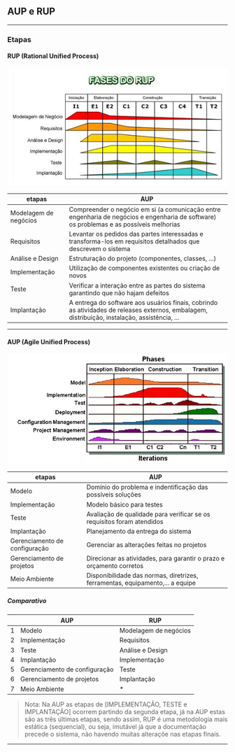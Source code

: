 ## AUP e RUP

---
### Etapas
#### RUP (Rational Unified Process)

![RUP](./imgs/RUP_diagram.jpg)

|etapas|AUP|
|-|-|
|Modelagem de negócios| Compreender o negócio em si (a comunicação entre engenharia de negócios e engenharia de software) os problemas e as possíveis melhorias|
|Requisitos|Levantar os pedidos das partes interessadas e transforma-los em requisitos detalhados que descrevem o sistema|
|Análise e Design|Estruturação do projeto (componentes, classes, ...)|
|Implementação|Utilização de componentes existentes ou criação de novos|
|Teste|Verificar a interação entre as partes do sistema garantindo que não hajam defeitos|
|Implantação|A entrega do software aos usuários finais, cobrindo as atividades de releases externos, embalagem, distribuição, instalação, assistência, ...|

---
#### AUP (Agile Unified Process)

![AUP](./imgs/AUP_diagram.jpg)

|etapas|AUP|
|-|-|
|Modelo|Domínio do problema e indentificação das possíveis soluções|
|Implementação| Modelo básico para testes|
|Teste|Avaliação de qualidade para verificar se os requisitos foram atendidos|
|Implantação|Planejamento da entrega do sistema|
|Gerenciamento de configuração|Gerenciar as alterações feitas no projetos|
|Gerenciamento de projetos|Direcionar as atividades, para garantir o prazo e orçamento corretos|
|Meio Ambiente|Disponibilidade das normas, diretrizes, ferramentas, equipamento,... a equipe|

##### Comparativo
|| AUP | RUP |
|-|-|-|
|1|Modelo|Modelagem de negócios|
|2|Implementação|Requisitos|
|3|Teste|Análise e Design|
|4|Implantação|Implementação|
|5|Gerenciamento de configuração|Teste|
|6|Gerenciamento de projetos|Implantação|
|7|Meio Ambiente| * |


> Nota: Na AUP as etapas de [IMPLEMENTAÇÂO, TESTE e IMPLANTAÇÃO] ocorrem partindo da segunda etapa, já na AUP estas são as três últimas etapas, sendo assim, RUP é uma metodologia mais estática (sequencial), ou seja, imutável já que a documentação precede o sistema, não havendo muitas alteraçõe nas etapas finais.

---
